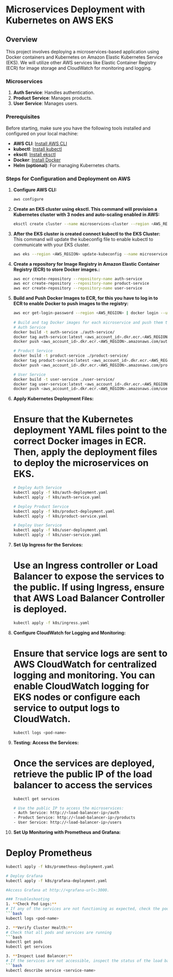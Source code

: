 # Microservices Deployment with Kubernetes on AWS EKS

## Overview

This project involves deploying a microservices-based application using Docker containers and Kubernetes on Amazon Elastic Kubernetes Service (EKS). We will utilize other AWS services like Elastic Container Registry (ECR) for image storage and CloudWatch for monitoring and logging.

### Microservices

1. **Auth Service**: Handles authentication.
2. **Product Service**: Manages products.
3. **User Service**: Manages users.

### Prerequisites

Before starting, make sure you have the following tools installed and configured on your local machine:

- **AWS CLI**: [Install AWS CLI](https://docs.aws.amazon.com/cli/latest/userguide/install-cliv2.html)
- **kubectl**: [Install kubectl](https://kubernetes.io/docs/tasks/tools/install-kubectl/)
- **eksctl**: [Install eksctl](https://eksctl.io/introduction/#installation)
- **Docker**: [Install Docker](https://docs.docker.com/get-docker/)
- **Helm (optional)**: For managing Kubernetes charts.

### Steps for Configuration and Deployment on AWS
1. **Configure AWS CLI:**
   ```bash
   aws configure

2. **Create an EKS cluster using eksctl. This command will provision a Kubernetes cluster with 3 nodes and auto-scaling enabled in AWS:**
   ```bash
   eksctl create cluster --name microservices-cluster --region <AWS_REGION> --nodegroup-name standard-workers --node-type t3.medium --nodes 3 --nodes-min 1 --nodes-max 4 --managed

3. **After the EKS cluster is created connect kubectl to the EKS Cluster:**  
   This command will update the kubeconfig file to enable kubectl to communicate with your EKS cluster.
   ```bash
   aws eks --region <AWS_REGION> update-kubeconfig --name microservices-cluster

4. **Create a repository for Image Registry in Amazon Elastic Container Registry (ECR) to store Docker images.:**
   ```bash
   aws ecr create-repository --repository-name auth-service
   aws ecr create-repository --repository-name product-service
   aws ecr create-repository --repository-name user-service

5. **Build and Push Docker Images to ECR, for this you have to log in to ECR to enable Docker to push images to the registry:**
   ```bash
   aws ecr get-login-password --region <AWS_REGION> | docker login --username AWS --password-stdin <aws_account_id>.dkr.ecr.<AWS_REGION>.amazonaws.com
  
   # Build and tag Docker images for each microservice and push them to ECR.
   # Auth Service
   docker build -t auth-service ./auth-service/
   docker tag auth-service:latest <aws_account_id>.dkr.ecr.<AWS_REGION>.amazonaws.com/auth-service:latest
   docker push <aws_account_id>.dkr.ecr.<AWS_REGION>.amazonaws.com/auth-service:latest

   # Product Service
   docker build -t product-service ./product-service/
   docker tag product-service:latest <aws_account_id>.dkr.ecr.<AWS_REGION>.amazonaws.com/product-service:latest
   docker push <aws_account_id>.dkr.ecr.<AWS_REGION>.amazonaws.com/product-service:latest

   # User Service
   docker build -t user-service ./user-service/
   docker tag user-service:latest <aws_account_id>.dkr.ecr.<AWS_REGION>.amazonaws.com/user-service:latest
   docker push <aws_account_id>.dkr.ecr.<AWS_REGION>.amazonaws.com/user-service:latest

6. **Apply Kubernetes Deployment Files:**
   # Ensure that the Kubernetes deployment YAML files point to the correct Docker images in ECR. Then, apply the deployment files to deploy the microservices on EKS.
   ```bash
   # Deploy Auth Service
   kubectl apply -f k8s/auth-deployment.yaml
   kubectl apply -f k8s/auth-service.yaml

   # Deploy Product Service
   kubectl apply -f k8s/product-deployment.yaml
   kubectl apply -f k8s/product-service.yaml

   # Deploy User Service
   kubectl apply -f k8s/user-deployment.yaml
   kubectl apply -f k8s/user-service.yaml

7. **Set Up Ingress for the Services:**
   # Use an Ingress controller or Load Balancer to expose the services to the public. If using Ingress, ensure that AWS Load Balancer Controller is deployed.
   ```bash
   kubectl apply -f k8s/ingress.yaml 

8. **Configure CloudWatch for Logging and Monitoring:**
   # Ensure that service logs are sent to AWS CloudWatch for centralized logging and monitoring. You can enable CloudWatch logging for EKS nodes or configure each service to output logs to CloudWatch.
   ```bash
   kubectl logs <pod-name> 

9. **Testing: Access the Services:**
   # Once the services are deployed, retrieve the public IP of the load balancer to access the services
   ```bash
   kubectl get services 

   # Use the public IP to access the microservices:
   - Auth Service: http://<load-balancer-ip>/auth
   - Product Service: http://<load-balancer-ip>/products
   - User Service: http://<load-balancer-ip>/users 

10. **Set Up Monitoring with Prometheus and Grafana:**
   # Deploy Prometheus
   ```bash
   kubectl apply -f k8s/prometheus-deployment.yaml

   # Deploy Grafana
   kubectl apply -f k8s/grafana-deployment.yaml 

   #Access Grafana at http://<grafana-url>:3000.
 
### Troubleshooting
1. **Check Pod Logs:**
   # If any of the services are not functioning as expected, check the pod logs
   ```bash
   kubectl logs <pod-name>

2. **Verify Cluster Health:**
   # Check that all pods and services are running
   ```bash
   kubectl get pods
   kubectl get services 

3. **Inspect Load Balancer:**
   # If the services are not accessible, inspect the status of the load balancer
   ```bash
   kubectl describe service <service-name>

